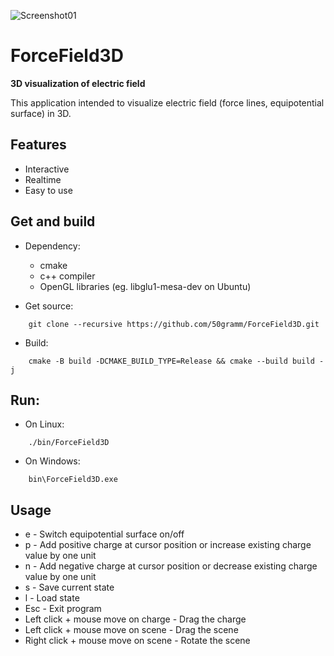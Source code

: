 ![Screenshot01](https://github.com/user-attachments/assets/4012a609-881c-409a-921f-43b290e826d8)

# ForceField3D

**3D visualization of electric field**

This application intended to visualize electric field (force lines, equipotential surface) in 3D.

## Features
- Interactive
- Realtime
- Easy to use

## Get and build
- Dependency:
    - cmake
    - c++ compiler
    - OpenGL libraries (eg. libglu1-mesa-dev on Ubuntu)

- Get source:
```shell
    git clone --recursive https://github.com/50gramm/ForceField3D.git
```

- Build:
```shell
    cmake -B build -DCMAKE_BUILD_TYPE=Release && cmake --build build -j
```

## Run:
- On Linux:
```shell
    ./bin/ForceField3D
```
- On Windows:
```shell
    bin\ForceField3D.exe
```

## Usage
- e - Switch equipotential surface on/off
- p - Add positive charge at cursor position or increase existing charge value by one unit
- n - Add negative charge at cursor position or decrease existing charge value by one unit
- s - Save current state
- l - Load state
- Esc - Exit program
- Left click + mouse move on charge - Drag the charge
- Left click + mouse move on scene - Drag the scene
- Right click + mouse move on scene - Rotate the scene
